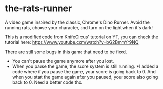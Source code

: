 # the-rats-runner
A video game inspired by the classic, Chrome's Dino Runner. Avoid the running rats, choose your character, and turn on the light when it's dark!

This is a modified code from KnifeCircus' tutorial on YT, you can check the tutorial here:
https://www.youtube.com/watch?v=bG2BmmYr9NQ

There are still some bugs in this game that need to be fixed.
- You can't pause the game anymore after you lost.
- When you pause the game, the score system is still running.
*I added a code where if you pause the game, your score is going back to 0. And when you start the game again after you paused, your score also going back to 0. Need a better code tho.
